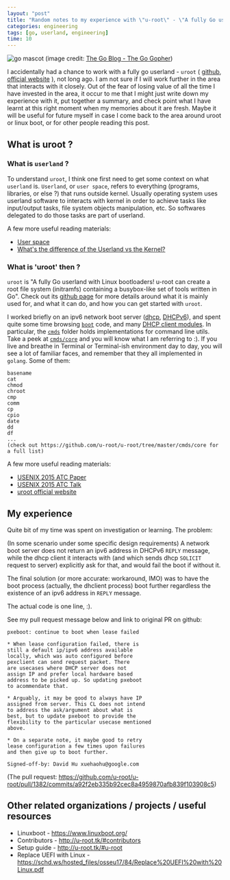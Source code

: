 ```yaml
---
layout: "post"
title: "Random notes to my experience with \"u-root\" - \"A fully Go userland with Linux bootloaders\""
categories: engineering
tags: [go, userland, engineering]
time: 10
---
```


![go mascot](https://blog.golang.org/gopher/header.jpg)
(image credit: [The Go Blog - The Go Gopher](https://blog.golang.org/gopher))

I accidentally had a chance to work with a fully go userland - `uroot` ( [github](https://github.com/u-root/u-root), [official website](http://u-root.tk/) ), not long ago. I am not sure if I will work further in the area that interacts with it closely. Out of the fear of losing value of all the time I have invested in the area, it occur to me that I might just write down my experience with it, put together a summary, and check point what I have learnt at this right moment when my memories about it are fresh. Maybe it will be useful for future myself in case I come back to the area around uroot or linux boot, or for other people reading this post.

## What is uroot ?

### What is `userland` ?

To understand `uroot`, I think one first need to get some context on what `userland` is. `Userland`, or `user space`, refers to everything (programs, libraries, or else ?) that runs outside kernel. Usually operating system uses userland software to interacts with kernel in order to achieve tasks like input/output tasks, file system objects manipulation, etc. So softwares delegated to do those tasks are part of userland.

A few more useful reading materials:  

* [User space](https://en.wikipedia.org/wiki/User_space)
* [What's the difference of the Userland vs the Kernel?](https://unix.stackexchange.com/questions/137820/whats-the-difference-of-the-userland-vs-the-kernel)

### What is 'uroot' then ?

`uroot` is "A fully Go userland with Linux bootloaders! u-root can create a root file system (initramfs) containing a busybox-like set of tools written in Go". Check out its [github page](https://github.com/u-root/u-root) for more details around what it is mainly used for, and what it can do, and how you can get started with `uroot`.

I worked briefly on an ipv6 network boot server ([dhcp](https://en.wikipedia.org/wiki/Dynamic_Host_Configuration_Protocol), [DHCPv6](https://tools.ietf.org/html/rfc8415)), and spent quite some time browsing [`boot`](https://github.com/u-root/u-root/tree/master/cmds/boot) code, and many [DHCP client modules](https://github.com/u-root/u-root/tree/master/pkg/dhclient). In particular, the [`cmds`](https://github.com/u-root/u-root/tree/master/cmds) folder holds implementations for
command line utils. Take a peek at [`cmds/core`](https://github.com/u-root/u-root/tree/master/cmds/core) and you will know what I am referring to :). If you live and breathe in Terminal or Terminal-ish environment day to day, you will see a lot of familiar faces, and remember that they all implemented in `golang`. Some of them:

```
basename
cat
chmod
chroot
cmp
comm
cp
cpio
date
dd
df
...
(check out https://github.com/u-root/u-root/tree/master/cmds/core for a full list)
```

A few more useful reading materials:  

* [USENIX 2015 ATC Paper](https://www.usenix.org/system/files/conference/atc15/atc15-paper-minnich.pdf)
* [USENIX 2015 ATC Talk](https://www.usenix.org/conference/atc15/technical-session/presentation/minnich)
* [uroot official website](http://u-root.tk/)

## My experience

Quite bit of my time was spent on investigation or learning. The problem:

(In some scenario under some specific design requirements) A network boot server does not return an ipv6 address in DHCPv6 `REPLY` message, while the dhcp client it interacts with (and which sends dhcp `SOLICIT` request to server) explicitly ask for that, and would fail the boot if without it.

The final solution (or more accurate: workaround, IMO) was to have the boot process (actually, the dhclient process) boot further regardless the existence of an ipv6 address in `REPLY` message.

The actual code is one line, :).

See my pull request message below and link to original PR on github:

```
pxeboot: continue to boot when lease failed

* When lease configuration failed, there is
still a default ip/ipv6 address available
locally, which was auto configured before
pexclient can send request packet. There
are usecases where DHCP server does not
assign IP and prefer local hardware based
address to be picked up. So updating pxeboot
to acommendate that.

* Arguably, it may be good to always have IP
assigned from server. This CL does not intend
to address the ask/argument about what is
best, but to update pxeboot to provide the
flexibility to the particular usecase mentioned
above.

* On a separate note, it maybe good to retry
lease configuration a few times upon failures
and then give up to boot further.

Signed-off-by: David Hu xuehaohu@google.com

```
(The pull request: https://github.com/u-root/u-root/pull/1382/commits/a92f2eb335b92cec8a4959870afb839f103908c5)


## Other related organizations / projects / useful resources

* Linuxboot - https://www.linuxboot.org/
* Contributors - http://u-root.tk/#contributors
* Setup guide - http://u-root.tk/#u-root
* Replace UEFI with Linux - https://schd.ws/hosted_files/osseu17/84/Replace%20UEFI%20with%20Linux.pdf
